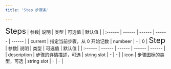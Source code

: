 ```yaml
---
title: 'Step 步骤条'

---
```


<ClientOnly>
  <mhz-step></mhz-step>
  <font size=5>Steps</font>
  | 参数| 说明 | 类型 | 可选值 | 默认值 |
  | :------ | ------ | ------ | ------ | ------ |
  | current  | 指定当前步骤，从 0 开始记数 | numbeer | - | 0 |
  <font size=5>Step</font>
  | 参数| 说明 | 类型 | 可选值 | 默认值 |
  | :------ | ------ | ------ | ------ | ------ |
  | description | 步骤的详情描述，可选 | string slot | - | - |
  | icon | 步骤图标的类型，可选 | string slot | - | - |
</ClientOnly>